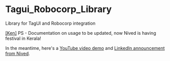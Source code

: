 # Tagui_Robocorp_Library
Library for TagUI and Robocorp integration

[[Ken]](https://github.com/kensoh) PS - Documentation on usage to be updated, now Nived is having festival in Kerala!

In the meantime, here's a [YouTube video demo](https://www.youtube.com/watch?v=HAfQpNZVbKI) and [LinkedIn announcement from Nived](https://www.linkedin.com/posts/nived-n-776470139_tagui-robocorp-library-activity-6786985096739213312-FLcU).

